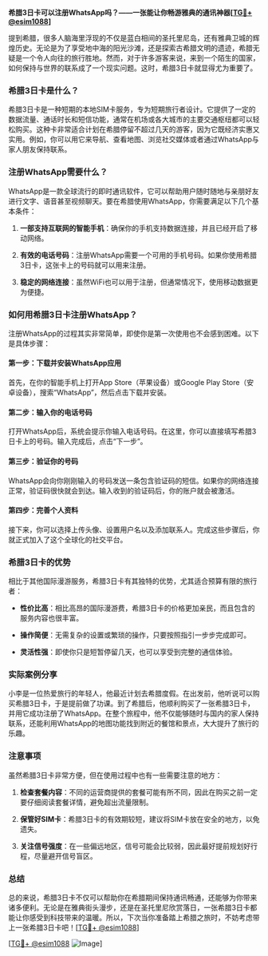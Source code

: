 **希腊3日卡可以注册WhatsApp吗？——一张能让你畅游雅典的通讯神器[[TG💪+ @esim1088](https://t.me/s/esim1088)]**

提到希腊，很多人脑海里浮现的不仅是蓝白相间的圣托里尼岛，还有雅典卫城的辉煌历史。无论是为了享受地中海的阳光沙滩，还是探索古希腊文明的遗迹，希腊无疑是一个令人向往的旅行胜地。然而，对于许多游客来说，来到一个陌生的国家，如何保持与世界的联系成了一个现实问题。这时，希腊3日卡就显得尤为重要了。

### 希腊3日卡是什么？

希腊3日卡是一种短期的本地SIM卡服务，专为短期旅行者设计。它提供了一定的数据流量、通话时长和短信功能，通常在机场或各大城市的主要交通枢纽都可以轻松购买。这种卡非常适合计划在希腊停留不超过几天的游客，因为它既经济实惠又实用。例如，你可以用它来导航、查看地图、浏览社交媒体或者通过WhatsApp与家人朋友保持联系。

### 注册WhatsApp需要什么？

WhatsApp是一款全球流行的即时通讯软件，它可以帮助用户随时随地与亲朋好友进行文字、语音甚至视频聊天。要在希腊使用WhatsApp，你需要满足以下几个基本条件：

1. **一部支持互联网的智能手机**：确保你的手机支持数据连接，并且已经开启了移动网络。
   
2. **有效的电话号码**：注册WhatsApp需要一个可用的手机号码。如果你使用希腊3日卡，这张卡上的号码就可以用来注册。
   
3. **稳定的网络连接**：虽然WiFi也可以用于注册，但通常情况下，使用移动数据更为便捷。

### 如何用希腊3日卡注册WhatsApp？

注册WhatsApp的过程其实非常简单，即使你是第一次使用也不会感到困难。以下是具体步骤：

#### 第一步：下载并安装WhatsApp应用
首先，在你的智能手机上打开App Store（苹果设备）或Google Play Store（安卓设备），搜索“WhatsApp”，然后点击下载并安装。

#### 第二步：输入你的电话号码
打开WhatsApp后，系统会提示你输入电话号码。在这里，你可以直接填写希腊3日卡上的号码。输入完成后，点击“下一步”。

#### 第三步：验证你的号码
WhatsApp会向你刚刚输入的号码发送一条包含验证码的短信。如果你的网络连接正常，验证码很快就会到达。输入收到的验证码后，你的账户就会被激活。

#### 第四步：完善个人资料
接下来，你可以选择上传头像、设置用户名以及添加联系人。完成这些步骤后，你就正式加入了这个全球化的社交平台。

### 希腊3日卡的优势

相比于其他国际漫游服务，希腊3日卡有其独特的优势，尤其适合预算有限的旅行者：

- **性价比高**：相比高昂的国际漫游费，希腊3日卡的价格更加亲民，而且包含的服务内容也很丰富。
  
- **操作简便**：无需复杂的设置或繁琐的操作，只要按照指引一步步完成即可。

- **灵活性强**：即使你只是短暂停留几天，也可以享受到完整的通信体验。

### 实际案例分享

小李是一位热爱旅行的年轻人，他最近计划去希腊度假。在出发前，他听说可以购买希腊3日卡，于是提前做了功课。到了希腊后，他顺利购买了一张希腊3日卡，并用它成功注册了WhatsApp。在整个旅程中，他不仅能够随时与国内的家人保持联系，还能利用WhatsApp的地图功能找到附近的餐馆和景点，大大提升了旅行的乐趣。

### 注意事项

虽然希腊3日卡非常方便，但在使用过程中也有一些需要注意的地方：

1. **检查套餐内容**：不同的运营商提供的套餐可能有所不同，因此在购买之前一定要仔细阅读套餐详情，避免超出流量限制。
   
2. **保管好SIM卡**：希腊3日卡的有效期较短，建议将SIM卡放在安全的地方，以免遗失。

3. **关注信号强度**：在一些偏远地区，信号可能会比较弱，因此最好提前规划好行程，尽量避开信号盲区。

### 总结

总的来说，希腊3日卡不仅可以帮助你在希腊期间保持通讯畅通，还能够为你带来诸多便利。无论是在雅典街头漫步，还是在圣托里尼欣赏落日，一张希腊3日卡都能让你感受到科技带来的温暖。所以，下次当你准备踏上希腊之旅时，不妨考虑带上一张希腊3日卡吧！[[TG💪+ @esim1088](https://t.me/s/esim1088)]

[[TG💪+ @esim1088](https://t.me/s/esim1088) ![Image](https://i.postimg.cc/4NQfJmqS/Snipaste-2025-05-13-00-14-12.png)]